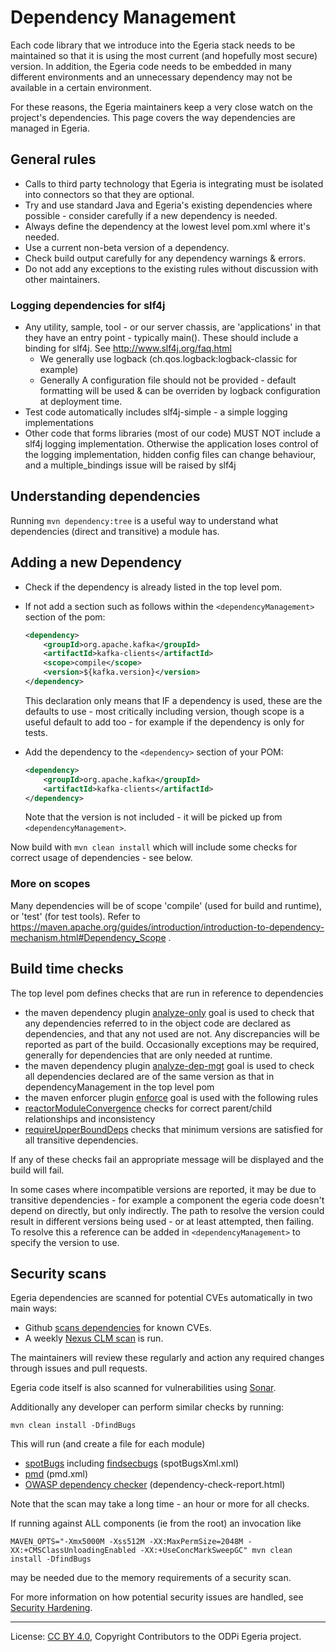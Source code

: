 <!-- SPDX-License-Identifier: CC-BY-4.0 -->
<!-- Copyright Contributors to the ODPi Egeria project. -->

# Dependency Management

Each code library that we introduce into the Egeria stack needs to be maintained so that it is using the
most current (and hopefully most secure) version.  In addition,
the Egeria code needs to be embedded in many different environments and
an unnecessary dependency may not be available in a certain environment.

For these reasons, the Egeria maintainers keep a very close watch on the project's dependencies.
This page covers the way dependencies are managed in Egeria.

## General rules

* Calls to third party technology that Egeria is integrating must be isolated into connectors so that they are optional.
* Try and use standard Java and Egeria's existing dependencies where possible - consider carefully if a new dependency is needed.
* Always define the dependency at the lowest level pom.xml where it's needed.
* Use a current non-beta version of a dependency.
* Check build output carefully for any dependency warnings & errors.
* Do not add any exceptions to the existing rules without discussion with other maintainers.

### Logging dependencies for slf4j

* Any utility, sample, tool - or our server chassis, are 'applications' in that they have an entry point - typically main(). These should include a binding for slf4j. See http://www.slf4j.org/faq.html
  * We generally use logback (ch.qos.logback:logback-classic for example)
  * Generally A configuration file should not be provided - default formatting will be used & can be overriden by logback configuration at deployment time.
* Test code automatically includes slf4j-simple - a simple logging implementations
* Other code that forms libraries (most of our code) MUST NOT include a slf4j logging implementation. Otherwise the application loses control of the logging implementation, hidden config files can change behaviour, and a multiple_bindings issue will be raised by slf4j

## Understanding dependencies

Running `mvn dependency:tree` is a useful way to understand what dependencies (direct and transitive) a module has.

## Adding a new Dependency

* Check if the dependency is already listed in the top level pom.
* If not add a section such as follows within the `<dependencyManagement>` section of the pom:
    ```xml
    <dependency>
        <groupId>org.apache.kafka</groupId>
        <artifactId>kafka-clients</artifactId>
        <scope>compile</scope>
        <version>${kafka.version}</version>
    </dependency>
    ```
    This declaration only means that IF a dependency is used, these are the defaults to use - most critically including version, though scope is a useful default to add too - for example if the dependency is only for tests.

* Add the dependency to the `<dependency>` section of your POM:
    ```xml
    <dependency>
        <groupId>org.apache.kafka</groupId>
        <artifactId>kafka-clients</artifactId>
    </dependency>
    ```
    Note that the version is not included - it will be picked up from `<dependencyManagement>`.

Now build with `mvn clean install` which will include some checks for correct usage of dependencies - see below.

### More on scopes

Many dependencies will be of scope 'compile' (used for build and runtime), or 'test' (for test tools). Refer to https://maven.apache.org/guides/introduction/introduction-to-dependency-mechanism.html#Dependency_Scope .

## Build time checks

The top level pom defines checks that are run in reference to dependencies

* the maven dependency plugin [analyze-only](https://maven.apache.org/plugins/maven-dependency-plugin/analyze-only-mojo.html) goal is used to check that any dependencies referred to in the object code are declared as dependencies, and that any not used are not. Any discrepancies will be reported as part of the build. Occasionally exceptions may be required, generally for dependencies that are only needed at runtime.
* the maven dependency plugin [analyze-dep-mgt](https://maven.apache.org/plugins/maven-dependency-plugin/analyze-dep-mgt-mojo.html) goal is used to check all dependencies declared are of the same version as that in dependencyManagement in the top level pom
* the maven enforcer plugin [enforce](https://maven.apache.org/enforcer/maven-enforcer-plugin/enforce-mojo.html) goal is used with  the following rules
* [reactorModuleConvergence](https://maven.apache.org/enforcer/enforcer-rules/reactorModuleConvergence.html) checks for correct parent/child relationships and inconsistency
* [requireUpperBoundDeps](https://maven.apache.org/enforcer/enforcer-rules/requireUpperBoundDeps.html) checks that minimum versions are satisfied for all transitive dependencies.

If any of these checks fail an appropriate message will be displayed and the build will fail.

In some cases where incompatible versions are reported, it may be due to transitive dependencies - for example a component the egeria code doesn't depend on directly, but only indirectly. The path to resolve the version could result in different versions being used - or at least attempted, then failing. To resolve this a reference can be added in `<dependencyManagement>` to specify the version to use.

## Security scans

Egeria dependencies are scanned for potential CVEs automatically in two main ways:

* Github [scans dependencies](https://help.github.com/en/articles/about-security-alerts-for-vulnerable-dependencies) for known CVEs.
* A weekly [Nexus CLM scan](https://nexus-iq.wl.linuxfoundation.org/assets/index.html#/reports/odpi-egeria/) is run.

The maintainers will review these regularly and action any required changes through issues and pull requests.

Egeria code itself is also scanned for vulnerabilities using [Sonar](https://sonarcloud.io/dashboard?id=odpi_egeria).

Additionally any developer can perform similar checks by running:

```
mvn clean install -DfindBugs
```

This will run (and create a file for each module)
 * [spotBugs](https://spotbugs.github.io/spotbugs-maven-plugin/index.html) including [findsecbugs](https://find-sec-bugs.github.io/) (spotBugsXml.xml)
 * [pmd](https://maven.apache.org/plugins/maven-pmd-plugin/) (pmd.xml)
 * [OWASP dependency checker](https://jeremylong.github.io/DependencyCheck/dependency-check-maven/) (dependency-check-report.html)

Note that the scan may take a long time - an hour or more for all checks.

If running against ALL components (ie from the root) an invocation like

```
MAVEN_OPTS="-Xmx5000M -Xss512M -XX:MaxPermSize=2048M -XX:+CMSClassUnloadingEnabled -XX:+UseConcMarkSweepGC" mvn clean install -DfindBugs 
```

may be needed due to the memory requirements of a security scan.

For more information on how potential security issues are handled, see [Security Hardening](https://egeria-project.org/guides/contributor/process/#security-hardening).

----
License: [CC BY 4.0](https://creativecommons.org/licenses/by/4.0/),
Copyright Contributors to the ODPi Egeria project.
